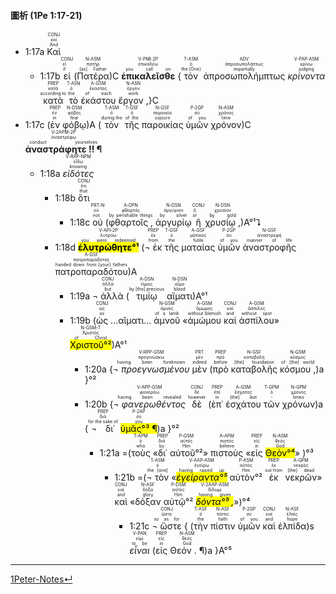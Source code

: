#### 圖析 (1Pe 1:17-21)

- <rt>1:17a</rt> <RUBY><ruby><ruby>Καὶ<rt>And</rt></ruby><rt>καί</rt></ruby><rt>CONJ</rt></RUBY> 
	- <rt>1:17b</rt> <RUBY><ruby><ruby>εἰ<rt>if</rt></ruby><rt>εἰ</rt></ruby><rt>CONJ</rt></RUBY> (<RUBY><ruby><ruby>Πατέρα<rt>[as] Father</rt></ruby><rt>πατήρ</rt></ruby><rt>N-ASM</rt></RUBY>)C <RUBY><ruby><ruby><strong>ἐπικαλεῖσθε</strong><rt>you call on</rt></ruby><rt>ἐπικαλέω</rt></ruby><rt>V-PMI-2P</rt></RUBY> {<RUBY><ruby><ruby>τὸν<rt>the [One]</rt></ruby><rt>ὁ</rt></ruby><rt>T-ASM</rt></RUBY> <RUBY><ruby><ruby>ἀπροσωπολήμπτως<rt>impartially</rt></ruby><rt>ἀπροσωπολήπτως</rt></ruby><rt>ADV</rt></RUBY> <RUBY><ruby><ruby><em>κρίνοντα</em><rt>judging</rt></ruby><rt>κρίνω</rt></ruby><rt>V-PAP-ASM</rt></RUBY> <RUBY><ruby><ruby>κατὰ<rt>according to</rt></ruby><rt>κατά</rt></ruby><rt>PREP</rt></RUBY> <RUBY><ruby><ruby>τὸ<rt>the</rt></ruby><rt>ὁ</rt></ruby><rt>T-ASN</rt></RUBY> <RUBY><ruby><ruby>ἑκάστου<rt>of each</rt></ruby><rt>ἕκαστος</rt></ruby><rt>A-GSM</rt></RUBY> <RUBY><ruby><ruby>ἔργον ,<rt>work</rt></ruby><rt>ἔργον</rt></ruby><rt>N-ASN</rt></RUBY>}C
- <rt>1:17c</rt> (<RUBY><ruby><ruby>ἐν<rt>in</rt></ruby><rt>ἐν</rt></ruby><rt>PREP</rt></RUBY> <RUBY><ruby><ruby>φόβῳ<rt>fear</rt></ruby><rt>φόβος</rt></ruby><rt>N-DSM</rt></RUBY>)A (<RUBY><ruby><ruby>τὸν<rt>during the</rt></ruby><rt>ὁ</rt></ruby><rt>T-ASM</rt></RUBY> <RUBY><ruby><ruby>τῆς<rt>of the</rt></ruby><rt>ὁ</rt></ruby><rt>T-GSF</rt></RUBY> <RUBY><ruby><ruby>παροικίας<rt>sojourn</rt></ruby><rt>παροικία</rt></ruby><rt>N-GSF</rt></RUBY> <RUBY><ruby><ruby>ὑμῶν<rt>of you</rt></ruby><rt>σύ</rt></ruby><rt>P-2GP</rt></RUBY> <RUBY><ruby><ruby>χρόνον<rt>time</rt></ruby><rt>χρόνος</rt></ruby><rt>N-ASM</rt></RUBY>)C <RUBY><ruby><ruby><strong>ἀναστράφητε !! ¶</strong><rt>conduct yourselves</rt></ruby><rt>ἀναστρέφω</rt></ruby><rt>V-2APM-2P</rt></RUBY>
	- <rt>1:18a</rt> <RUBY><ruby><ruby><em>εἰδότες</em><rt>knowing</rt></ruby><rt>εἴδω</rt></ruby><rt>V-RAP-NPM</rt></RUBY>
		- <rt>1:18b</rt> <RUBY><ruby><ruby>ὅτι<rt>that</rt></ruby><rt>ὅτι</rt></ruby><rt>CONJ</rt></RUBY> 
			- <rt>1:18c</rt> <RUBY><ruby><ruby>οὐ<rt>not</rt></ruby><rt>οὐ</rt></ruby><rt>PRT-N</rt></RUBY> (<RUBY><ruby><ruby>φθαρτοῖς ,<rt>by perishable things</rt></ruby><rt>φθαρτός</rt></ruby><rt>A-DPN</rt></RUBY> <RUBY><ruby><ruby>ἀργυρίῳ<rt>by silver</rt></ruby><rt>ἀργύριον</rt></ruby><rt>N-DSN</rt></RUBY> <RUBY><ruby><ruby>ἢ<rt>or</rt></ruby><rt>ἤ</rt></ruby><rt>CONJ</rt></RUBY> <RUBY><ruby><ruby>χρυσίῳ ,<rt>by gold</rt></ruby><rt>χρυσίον</rt></ruby><rt>N-DSN</rt></RUBY>)A°¹⮧
		- <rt>1:18d</rt> <RUBY><ruby><ruby><mark><strong>ἐλυτρώθητε°¹</strong></mark><rt>you were redeemed</rt></ruby><rt>λυτρόω</rt></ruby><rt>V-API-2P</rt></RUBY> (<RUBY><ruby><ruby>¬ ἐκ<rt>from</rt></ruby><rt>ἐκ</rt></ruby><rt>PREP</rt></RUBY> <RUBY><ruby><ruby>τῆς<rt>the</rt></ruby><rt>ὁ</rt></ruby><rt>T-GSF</rt></RUBY> <RUBY><ruby><ruby>ματαίας<rt>futile</rt></ruby><rt>μάταιος</rt></ruby><rt>A-GSF</rt></RUBY> <RUBY><ruby><ruby>ὑμῶν<rt>of you</rt></ruby><rt>σύ</rt></ruby><rt>P-2GP</rt></RUBY> <RUBY><ruby><ruby>ἀναστροφῆς<rt>manner of life</rt></ruby><rt>ἀναστροφή</rt></ruby><rt>N-GSF</rt></RUBY> <RUBY><ruby><ruby>πατροπαραδότου<rt>handed down from [your] fathers</rt></ruby><rt>πατροπαράδοτος</rt></ruby><rt>A-GSF</rt></RUBY>)A
			- <rt>1:19a</rt> <RUBY><ruby><ruby>¬ ἀλλὰ<rt>but</rt></ruby><rt>ἀλλά</rt></ruby><rt>CONJ</rt></RUBY> (<RUBY><ruby><ruby>τιμίῳ<rt>by [the] precious</rt></ruby><rt>τίμιος</rt></ruby><rt>A-DSN</rt></RUBY> <RUBY><ruby><ruby>αἵματι<rt>blood</rt></ruby><rt>αἷμα</rt></ruby><rt>N-DSN</rt></RUBY>)A°¹
			- <rt>1:19b</rt> (<RUBY><ruby><ruby>ὡς<rt>as</rt></ruby><rt>ὡς</rt></ruby><rt>CONJ</rt></RUBY> ...αἵματι... <RUBY><ruby><ruby>ἀμνοῦ<rt>of a lamb</rt></ruby><rt>ἀμνός</rt></ruby><rt>N-GSM</rt></RUBY> «<RUBY><ruby><ruby>ἀμώμου<rt>without blemish</rt></ruby><rt>ἄμωμος</rt></ruby><rt>A-GSM</rt></RUBY> <RUBY><ruby><ruby>καὶ<rt>and</rt></ruby><rt>καί</rt></ruby><rt>CONJ</rt></RUBY> <RUBY><ruby><ruby>ἀσπίλου<rt>without spot</rt></ruby><rt>ἄσπιλος</rt></ruby><rt>A-GSM</rt></RUBY>» <RUBY><ruby><ruby><mark>Χριστοῦ°²</mark><rt>of Christ</rt></ruby><rt>Χριστός</rt></ruby><rt>N-GSM-T</rt></RUBY>)A°¹
				- <rt>1:20a</rt> {<RUBY><ruby><ruby><em>¬ προεγνωσμένου</em><rt>having been foreknown</rt></ruby><rt>προγινώσκω</rt></ruby><rt>V-RPP-GSM</rt></RUBY> <RUBY><ruby><ruby>μὲν<rt>indeed</rt></ruby><rt>μέν</rt></ruby><rt>PRT</rt></RUBY> (<RUBY><ruby><ruby>πρὸ<rt>before</rt></ruby><rt>πρό</rt></ruby><rt>PREP</rt></RUBY> <RUBY><ruby><ruby>καταβολῆς<rt>[the] foundation</rt></ruby><rt>καταβολή</rt></ruby><rt>N-GSF</rt></RUBY> <RUBY><ruby><ruby>κόσμου ,<rt>of [the] world</rt></ruby><rt>κόσμος</rt></ruby><rt>N-GSM</rt></RUBY>)a }°²
				- <rt>1:20b</rt> {<RUBY><ruby><ruby><em>¬ φανερωθέντος</em><rt>having been revealed</rt></ruby><rt>φανερόω</rt></ruby><rt>V-APP-GSM</rt></RUBY> <RUBY><ruby><ruby>δὲ<rt>however</rt></ruby><rt>δέ</rt></ruby><rt>CONJ</rt></RUBY> (<RUBY><ruby><ruby>ἐπ᾽<rt>in</rt></ruby><rt>ἐπί</rt></ruby><rt>PREP</rt></RUBY> <RUBY><ruby><ruby>ἐσχάτου<rt>[the] last</rt></ruby><rt>ἔσχατος</rt></ruby><rt>A-GSM</rt></RUBY> <RUBY><ruby><ruby>τῶν<rt>-</rt></ruby><rt>ὁ</rt></ruby><rt>T-GPM</rt></RUBY> <RUBY><ruby><ruby>χρόνων<rt>times</rt></ruby><rt>χρόνος</rt></ruby><rt>N-GPM</rt></RUBY>)a (<RUBY><ruby><ruby>¬ δι᾽<rt>for the sake of</rt></ruby><rt>διά</rt></ruby><rt>PREP</rt></RUBY> <RUBY><ruby><ruby><mark>ὑμᾶς°³ ¶</mark><rt>you</rt></ruby><rt>σύ</rt></ruby><rt>P-2AP</rt></RUBY>)a }°²
					- <rt>1:21a</rt> =(<RUBY><ruby><ruby>τοὺς<rt>who</rt></ruby><rt>ὁ</rt></ruby><rt>T-APM</rt></RUBY> «<RUBY><ruby><ruby>δι᾽<rt>by</rt></ruby><rt>διά</rt></ruby><rt>PREP</rt></RUBY> <RUBY><ruby><ruby>αὐτοῦ°²<rt>Him</rt></ruby><rt>αὐτός</rt></ruby><rt>P-GSM</rt></RUBY>» <RUBY><ruby><ruby>πιστοὺς<rt>believe</rt></ruby><rt>πιστός</rt></ruby><rt>A-APM</rt></RUBY> «<RUBY><ruby><ruby>εἰς<rt>in</rt></ruby><rt>εἰς</rt></ruby><rt>PREP</rt></RUBY> <RUBY><ruby><ruby><mark>Θεὸν°⁴</mark><rt>God</rt></ruby><rt>θεός</rt></ruby><rt>N-ASM</rt></RUBY>» )°³
						- <rt>1:21b</rt> =(<RUBY><ruby><ruby>¬ τὸν<rt>the [one]</rt></ruby><rt>ὁ</rt></ruby><rt>T-ASM</rt></RUBY> «<RUBY><ruby><ruby><mark><em>ἐγείραντα°⁵</em></mark><rt>having raised up</rt></ruby><rt>ἐγείρω</rt></ruby><rt>V-AAP-ASM</rt></RUBY> <RUBY><ruby><ruby>αὐτὸν°²<rt>Him</rt></ruby><rt>αὐτός</rt></ruby><rt>P-ASM</rt></RUBY> <RUBY><ruby><ruby>ἐκ<rt>out from</rt></ruby><rt>ἐκ</rt></ruby><rt>PREP</rt></RUBY> <RUBY><ruby><ruby>νεκρῶν<rt>[the] dead</rt></ruby><rt>νεκρός</rt></ruby><rt>A-GPM</rt></RUBY>» <RUBY><ruby><ruby>καὶ<rt>and</rt></ruby><rt>καί</rt></ruby><rt>CONJ</rt></RUBY> «<RUBY><ruby><ruby>δόξαν<rt>glory</rt></ruby><rt>δόξα</rt></ruby><rt>N-ASF</rt></RUBY> <RUBY><ruby><ruby>αὐτῷ°²<rt>Him</rt></ruby><rt>αὐτός</rt></ruby><rt>P-DSM</rt></RUBY> <RUBY><ruby><ruby><mark><em>δόντα°⁵ ,</em></mark><rt>having given</rt></ruby><rt>δίδωμι</rt></ruby><rt>V-2AAP-ASM</rt></RUBY>»)°⁴
							- <rt>1:21c</rt>  <RUBY><ruby><ruby>¬ ὥστε<rt>so as for</rt></ruby><rt>ὥστε</rt></ruby><rt>CONJ</rt></RUBY> { (<RUBY><ruby><ruby>τὴν<rt>the</rt></ruby><rt>ὁ</rt></ruby><rt>T-ASF</rt></RUBY> <RUBY><ruby><ruby>πίστιν<rt>faith</rt></ruby><rt>πίστις</rt></ruby><rt>N-ASF</rt></RUBY> <RUBY><ruby><ruby>ὑμῶν<rt>of you</rt></ruby><rt>σύ</rt></ruby><rt>P-2GP</rt></RUBY> <RUBY><ruby><ruby>καὶ<rt>and</rt></ruby><rt>καί</rt></ruby><rt>CONJ</rt></RUBY> <RUBY><ruby><ruby>ἐλπίδα<rt>hope</rt></ruby><rt>ἐλπίς</rt></ruby><rt>N-ASF</rt></RUBY>)s <RUBY><ruby><ruby><em>εἶναι</em><rt>to be</rt></ruby><rt>εἰμί</rt></ruby><rt>V-PAN</rt></RUBY> (<RUBY><ruby><ruby>εἰς<rt>in</rt></ruby><rt>εἰς</rt></ruby><rt>PREP</rt></RUBY> <RUBY><ruby><ruby>Θεόν . ¶<rt>God</rt></ruby><rt>θεός</rt></ruby><rt>N-ASM</rt></RUBY>)a }A°⁵



---
[1Peter-Notes↵](1Peter-Notes.md)